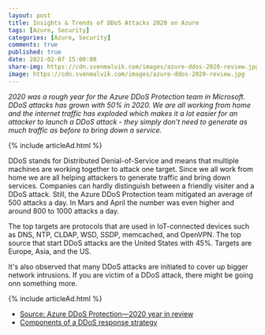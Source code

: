 ```yaml
---
layout: post
title: Insights & Trends of DDoS Attacks 2020 on Azure
tags: [Azure, Security]
categories: [Azure, Security]
comments: true
published: true
date: 2021-02-07 15:00:00
share-img: https://cdn.svenmalvik.com/images/azure-ddos-2020-review.jpg
image: https://cdn.svenmalvik.com/images/azure-ddos-2020-review.jpg
---
```


*2020 was a rough year for the Azure DDoS Protection team in Microsoft. DDoS attacks has grown with 50% in 2020. We are all working from home and the internet traffic has exploded which makes it a lot easier for an attacker to launch a DDoS attack - they simply don't need to generate as much traffic as before to bring down a service.*

{% include articleAd.html %}

DDoS stands for Distributed Denial-of-Service and means that multiple machines are working together to attack one target. Since we all work from home we are all helping attackers to generate traffic and bring down services. Companies can hardly distinguish between a friendly visiter and a DDoS attack. Still, the Azure DDoS Protection team mitigated an average of 500 attacks a day. In Mars and April the number was even higher and around 800 to 1000 attacks a day.

The top targets are protocols that are used in IoT-connected devices such as DNS, NTP, CLDAP, WSD, SSDP, memcached, and OpenVPN.  The top source that start DDoS attacks are the United States with 45%. Targets are Europe, Asia, and the US.

It's also observed that many DDoS attacks are initiated to cover up bigger network intrusions. If you are victim of a DDoS attack, there might be going onn something more.

{% include articleAd.html %}

- [Source: Azure DDoS Protection—2020 year in review](https://azure.microsoft.com/en-us/blog/azure-ddos-protection-2020-year-in-review/?WT.mc_id=AZ-MVP-5004080)
- [Components of a DDoS response strategy](https://docs.microsoft.com/en-us/azure/ddos-protection/ddos-response-strategy?WT.mc_id=AZ-MVP-5004080)